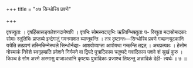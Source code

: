 +++
title = "०७ सिन्धोरिव प्रवणे"

+++

वृषच्युताः । वृषहिंसासङ्क्लेशनदानेष्वपि । वृषभिः सोमस्यदातृभिः ऋत्विग्भिश्च्युताः प- रिस्रुता मदासोमादकाः सोमाः स्तुतिभिः प्राप्तव्ये इन्द्रेगातुं गमनमाशत व्याप्नुवन्ति । तत्र दृष्टान्तः—सिन्धोरिव प्रवणे गच्छन्त्युदकानि यत्रेति तत्प्रवणं तस्मिन्निम्नेस्थले सिन्धोर्नद्या- आशवोव्याप्ता आपोयथा गच्छन्ति तद्वत् । अथप्रत्यक्षः । हेसोम नोस्माकं निवेशे स्वगृहम्प्रति प्रवेशने निर्गमने वा द्विपदे पुत्रादिकाय चतुष्पदे गवादिकाय पशवे शं सुखं कुरु । किञ्च हे सोम अस्मे अस्मासु वाजाअन्नानि कृष्टयः पुत्रादिकाः प्रजाश्च तिष्ठन्तु अन्नादिकं देही- त्यर्थः ॥ ७ ॥